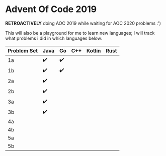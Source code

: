 # Advent Of Code 2019

**RETROACTIVELY** doing AOC 2019 while waiting for AOC 2020 problems :')

This will also be a playground for me to learn new languages; I will track what problems i did in which languages below:

| Problem Set | Java | Go | C++ | Kotlin | Rust | 
| -- | -- | -- | -- | -- | -- |
| 1a | :heavy_check_mark: | :heavy_check_mark: |  |  |  |
| 1b | :heavy_check_mark: | :heavy_check_mark: |  |  |  |
| 2a | :heavy_check_mark: |  |  |  |  |
| 2b | :heavy_check_mark: |  |  |  |  |
| 3a | :heavy_check_mark: |  |  |  |  |
| 3b | :heavy_check_mark: |  |  |  |  |
| 4a |  |  |  |  |  |
| 4b |  |  |  |  |  |
| 5a |  |  |  |  |  |
| 5b |  |  |  |  |  |